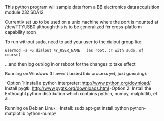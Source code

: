 This python program will sample data from a BB electronics data acquisition module 232 SDA12

Currently set up to be used on a unix machine where the port is mounted at /dev/TTYUSB0 although this is to be generalized for cross-platform capability soon

To run without sudo, need to add your user to the dialout group like:
	
	usermod -a -G dialout MY_USER_NAME   (as root, or with sudo, of course)

...and then log out/log in or reboot for the changes to take effect

Running on Windows (I haven't tested this process yet, just guessing):
	
-Option 1:
	Install a python interpreter: http://www.python.org/download/
	Install pygtk: http://www.pygtk.org/downloads.html
-Option 2:
	Install the Enthought python distribution which contains python, numpy, matplotlib, et al.

Running on Debian Linux:
-Install: 
	sudo apt-get install python python-matplotlib python-numpy

